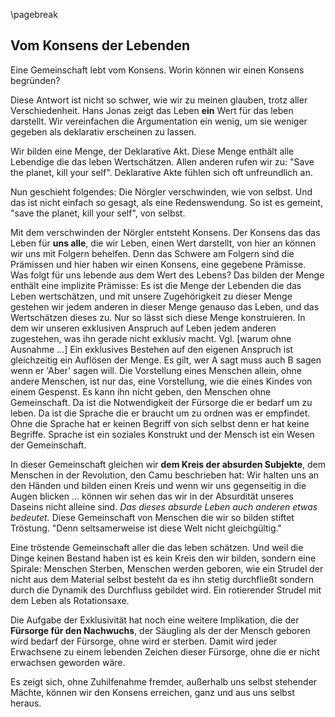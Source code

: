 \pagebreak

## Vom Konsens der Lebenden


Eine Gemeinschaft lebt vom Konsens. Worin können wir einen Konsens begründen? 

Diese Antwort ist nicht so schwer, wie wir zu meinen glauben, trotz aller Verschiedenheit. Hans Jonas zeigt das Leben **ein** Wert für das leben darstellt. Wir vereinfachen die Argumentation ein wenig, um sie weniger gegeben als deklarativ erscheinen zu lassen. 

Wir bilden eine Menge, der Deklarative Akt. Diese Menge enthält alle Lebendige die das leben Wertschätzen. Allen anderen rufen wir zu: "Save the planet, kill your self". Deklarative Akte fühlen sich oft unfreundlich an. 

Nun geschieht folgendes: Die Nörgler verschwinden, wie von selbst. Und das ist nicht einfach so gesagt, als eine Redenswendung. So ist es gemeint, "save the planet, kill your self", von selbst.

Mit dem verschwinden der Nörgler entsteht Konsens. Der Konsens das das Leben für **uns alle**, die wir Leben, einen Wert darstellt, von hier an können wir uns mit Folgern behelfen. Denn das Schwere am Folgern sind die Prämissen und hier haben wir einen Konsens, eine gegebene Prämisse. Was folgt für uns lebende aus dem Wert des Lebens? Das bilden der Menge enthält eine implizite Prämisse: Es ist die Menge der Lebenden die das Leben wertschätzen, und mit unsere Zugehörigkeit zu dieser Menge gestehen wir jedem anderen in dieser Menge genauso das Leben, und das Wertschätzen dieses zu. Nur so lässt sich diese Menge konstruieren. In dem wir unseren exklusiven Anspruch auf Leben jedem anderen zugestehen, was ihn gerade nicht exklusiv macht. Vgl. [warum ohne Ausnahme ...] Ein exklusives Bestehen auf den eigenen Anspruch ist gleichzeitig ein Auflösen der Menge. Es gilt, wer A sagt muss auch B sagen wenn er 'Aber' sagen will. Die Vorstellung eines Menschen allein, ohne andere Menschen, ist nur das, eine Vorstellung, wie die eines Kindes von einem Gespenst. Es kann ihn nicht geben, den Menschen ohne Gemeinschaft. Da ist die Notwendigkeit der Fürsorge die er bedarf um zu leben. Da ist die Sprache die er braucht um zu ordnen was er empfindet. Ohne die Sprache hat er keinen Begriff von sich selbst denn er hat keine Begriffe. Sprache ist ein soziales Konstrukt und der Mensch ist ein Wesen der Gemeinschaft.

In dieser Gemeinschaft gleichen wir **dem Kreis der absurden Subjekte**, dem Menschen in der Revolution, den Camu beschrieben hat: Wir halten uns an den Händen und bilden einen Kreis und wenn wir uns gegenseitig in die Augen blicken ... können wir sehen das wir in der Absurdität unseres Daseins nicht alleine sind. _Das dieses absurde Leben auch anderen etwas bedeutet._ Diese Gemeinschaft von Menschen die wir so bilden stiftet Tröstung. "Denn seltsamerweise ist diese Welt nicht gleichgültig."

Eine tröstende Gemeinschaft aller die das leben schätzen. Und weil die Dinge keinen Bestand haben ist es kein Kreis den wir bilden, sondern eine Spirale: Menschen Sterben, Menschen werden geboren, wie ein Strudel der nicht aus dem Material selbst besteht da es ihn stetig durchfließt sondern durch die Dynamik des Durchfluss gebildet wird. Ein rotierender Strudel mit dem Leben als Rotationsaxe. 

Die Aufgabe der Exklusivität hat noch eine weitere Implikation, die der **Fürsorge für den Nachwuchs**, der Säugling als der der Mensch geboren wird bedarf der Fürsorge, ohne wird er sterben. Damit wird jeder Erwachsene zu einem lebenden Zeichen dieser Fürsorge, ohne die er nicht erwachsen geworden wäre. 





Es zeigt sich, ohne Zuhilfenahme fremder, außerhalb uns selbst stehender Mächte, können wir den Konsens erreichen, ganz und aus uns selbst heraus.


